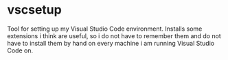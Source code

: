 # vscsetup

Tool for setting up my Visual Studio Code environment.
Installs some extensions i think are useful, so i do not
have to remember them and do not have to install them
by hand on every machine i am running Visual Studio Code on.

